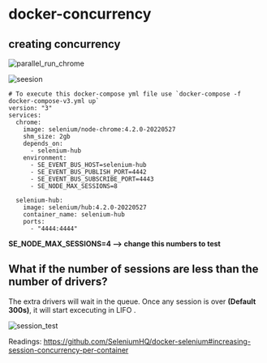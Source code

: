 # docker-concurrency

## creating concurrency

![parallel_run_chrome](https://user-images.githubusercontent.com/71812190/174052246-fca20a1c-5ff3-492c-a035-9a71aa97aee9.PNG)


![seesion](https://user-images.githubusercontent.com/71812190/174052263-251e2575-1f18-454a-89f2-c603936f39e3.PNG)

````
# To execute this docker-compose yml file use `docker-compose -f docker-compose-v3.yml up`
version: "3"
services:
  chrome:
    image: selenium/node-chrome:4.2.0-20220527
    shm_size: 2gb
    depends_on:
      - selenium-hub
    environment:
      - SE_EVENT_BUS_HOST=selenium-hub
      - SE_EVENT_BUS_PUBLISH_PORT=4442
      - SE_EVENT_BUS_SUBSCRIBE_PORT=4443
      - SE_NODE_MAX_SESSIONS=8

  selenium-hub:
    image: selenium/hub:4.2.0-20220527
    container_name: selenium-hub
    ports:
      - "4444:4444"

````


**SE_NODE_MAX_SESSIONS=4  --> change this numbers to test**

## What if the number of sessions are less than the number of drivers?

The extra drivers will wait in the queue. Once any session is over __(Default 300s)__, it will start excecuting in LIFO .


![session_test](https://user-images.githubusercontent.com/71812190/174094168-9bf2f0fe-f09c-465d-988a-b240385e2335.PNG)

Readings: https://github.com/SeleniumHQ/docker-selenium#increasing-session-concurrency-per-container
